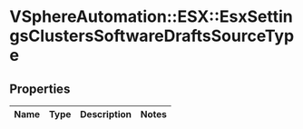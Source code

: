 # VSphereAutomation::ESX::EsxSettingsClustersSoftwareDraftsSourceType

## Properties
Name | Type | Description | Notes
------------ | ------------- | ------------- | -------------


